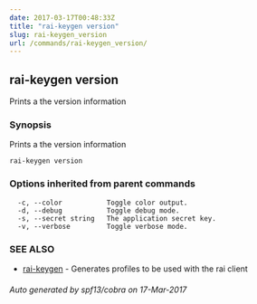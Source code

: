 ```yaml
---
date: 2017-03-17T00:48:33Z
title: "rai-keygen version"
slug: rai-keygen_version
url: /commands/rai-keygen_version/
---
```

## rai-keygen version

Prints a the version information

### Synopsis


Prints a the version information

```
rai-keygen version
```

### Options inherited from parent commands

```
  -c, --color           Toggle color output.
  -d, --debug           Toggle debug mode.
  -s, --secret string   The application secret key.
  -v, --verbose         Toggle verbose mode.
```

### SEE ALSO
* [rai-keygen](/commands/rai-keygen/)	 - Generates profiles to be used with the rai client

###### Auto generated by spf13/cobra on 17-Mar-2017
